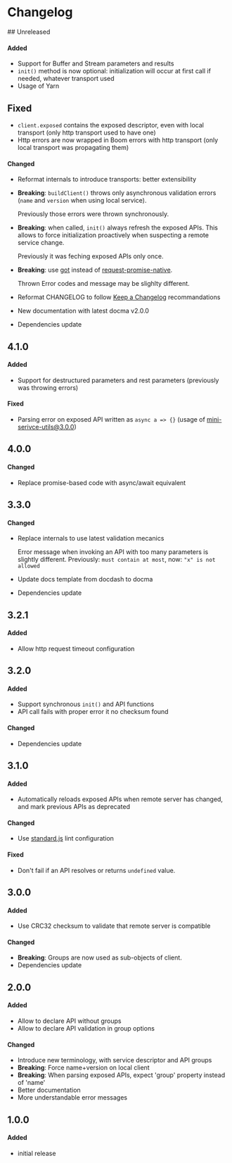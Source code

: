# Changelog

## Unreleased
#### Added
- Support for Buffer and Stream parameters and results
- `init()` method is now optional: initialization will occur at first call if needed, whatever transport used
- Usage of Yarn 

## Fixed
- `client.exposed` contains the exposed descriptor, even with local transport (only http transport used to have one) 
- Http errors are now wrapped in Boom errors with http transport (only local transport was propagating them)

#### Changed
- Reformat internals to introduce transports: better extensibility
- **Breaking**: `buildClient()` throws only asynchronous validation errors  (`name` and `version` when using local service).

  Previously those errors were thrown synchronously.
- **Breaking**: when called, `init()` always refresh the exposed APIs. 
  This allows to force initialization proactively when suspecting a remote service change.

  Previously it was feching exposed APIs only once.
- **Breaking**: use [got](https://github.com/sindresorhus/got) instead of [request-promise-native](https://github.com/request/request-promise-native). 

  Thrown Error codes and message may be slighlty different.
- Reformat CHANGELOG to follow [Keep a Changelog](https://keepachangelog.com) recommandations
- New documentation with latest docma v2.0.0
- Dependencies update


## 4.1.0
#### Added
- Support for destructured parameters and rest parameters (previously was throwing errors)

#### Fixed
- Parsing error on exposed API written as `async a => {}` (usage of mini-serivce-utils@3.0.0)


## 4.0.0
#### Changed
- Replace promise-based code with async/await equivalent


## 3.3.0
#### Changed
- Replace internals to use latest validation mecanics

  Error message when invoking an API with too many parameters is slightly different.
  Previously: `must contain at most`, now: `"x" is not allowed`
- Update docs template from docdash to docma
- Dependencies update


## 3.2.1
#### Added
- Allow http request timeout configuration


## 3.2.0
#### Added
- Support synchronous `init()` and API functions
- API call fails with proper error it no checksum found

#### Changed
- Dependencies update


## 3.1.0
#### Added
- Automatically reloads exposed APIs when remote server has changed, and mark previous APIs as deprecated

#### Changed
- Use [standard.js](https://standardjs.com/) lint configuration

#### Fixed
- Don't fail if an API resolves or returns `undefined` value.


## 3.0.0
#### Added
- Use CRC32 checksum to validate that remote server is compatible

#### Changed
- **Breaking**: Groups are now used as sub-objects of client.
- Dependencies update


## 2.0.0
#### Added
- Allow to declare API without groups
- Allow to declare API validation in group options


#### Changed
- Introduce new terminology, with service descriptor and API groups
- **Breaking**: Force name+version on local client
- **Breaking**: When parsing exposed APIs, expect 'group' property instead of 'name'
- Better documentation
- More understandable error messages


## 1.0.0
#### Added
- initial release
